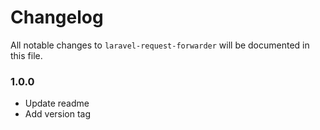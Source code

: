 # Changelog

All notable changes to `laravel-request-forwarder` will be documented in this file.

### 1.0.0

- Update readme
- Add version tag
